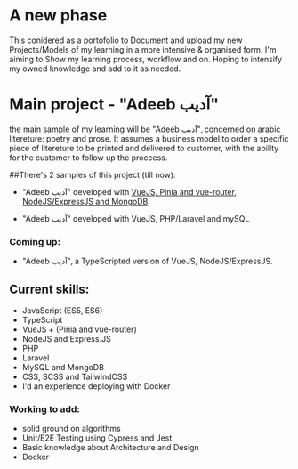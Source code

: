 # A new phase

This conidered as a portofolio to Document and upload my new Projects/Models of my learning in a more intensive & organised form. I'm aiming to Show my learning process, workflow and on. Hoping to intensify my owned knowledge and add to it as needed.

# Main project - "Adeeb آديب"

the main sample of my learning will be "Adeeb آديب", concerned on arabic litereture: poetry and prose.
It assumes a business model to order a specific piece of litereture to be printed and delivered to customer, with the ability for the customer to follow up the proccess.

##There's 2 samples of this project (till now):
- "Adeeb آديب" developed with [VueJS, Pinia and vue-router](https://github.com/M-Shrief/Adeeb_VueJS_Laravel "github repository for the Front-End"), [NodeJS/ExpressJS and MongoDB](https://github.com/M-Shrief/Adeeb_Laravel "github repository for the Back-End").

- "Adeeb آديب" developed with VueJS, PHP/Laravel and mySQL

### Coming up:
- "Adeeb آديب", a TypeScripted version of VueJS, NodeJS/ExpressJS.

## Current skills:
- JavaScript (ES5, ES6)
- TypeScript
- VueJS + (Pinia and vue-router)
- NodeJS and Express.JS
- PHP
- Laravel
- MySQL and MongoDB
- CSS, SCSS and TailwindCSS
- I'd an experience deploying with Docker
### Working to add:
- solid ground on algorithms
- Unit/E2E Testing using Cypress and Jest
- Basic knowledge about Architecture and Design
- Docker
